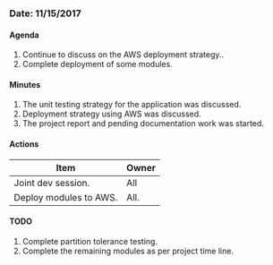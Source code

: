 ### Date: 11/15/2017

#### Agenda

1. Continue to discuss on the AWS deployment strategy..
2. Complete deployment of some modules.


#### Minutes

1. The unit testing strategy for the application was discussed.
3. Deployment strategy using AWS was discussed.
5. The project report and pending documentation work was started.



#### Actions

|Item|Owner|
|--|--|
|Joint dev session. |All|
|Deploy modules to AWS.|All.|



#### TODO

1. Complete partition tolerance testing.
2. Complete the remaining modules as per project time line.
